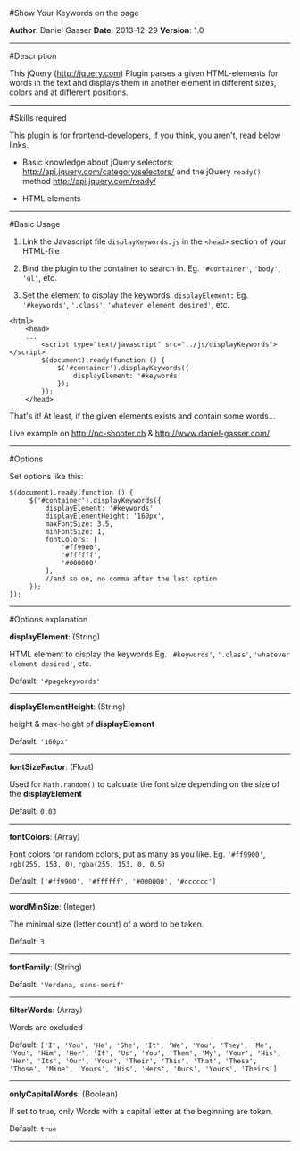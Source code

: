 #Show Your Keywords on the page

**Author**:   Daniel Gasser
**Date**:     2013-12-29
**Version**:  1.0
******************************

#Description

This jQuery (<http://jquery.com>) Plugin parses a given HTML-elements for words in the text
and displays them in another element in different sizes, colors and at different positions.
******************************

#Skills required


This plugin is for frontend-developers, if you think, you aren't, read below links.

- Basic knowledge about jQuery selectors: <http://api.jquery.com/category/selectors/>
  and the jQuery ```ready()``` method <http://api.jquery.com/ready/>
  
- HTML elements
******************************

#Basic Usage

1. Link the Javascript file ```displayKeywords.js``` in the ```<head>``` section of your HTML-file

2. Bind the plugin to the container to search in.
   Eg. ```'#container'```, ```'body'```, ```'ul'```, etc.

3. Set the element to display the keywords.
   ```displayElement:```
   Eg. ```'#keywords'```, ```'.class'```, ```'whatever element desired'```, etc.
```
<html>
    <head>
    ...
        <script type="text/javascript" src="../js/displayKeywords"></script>
        $(document).ready(function () {
            $('#container').displayKeywords({
                displayElement: '#keywords'
            });
        });
    </head>
```
That's it! At least, if the given elements exists and contain some words...

Live example on <http://pc-shooter.ch>
& <http://www.daniel-gasser.com/>
******************************

#Options

Set options like this:
```
$(document).ready(function () {
     $('#container').displayKeywords({
         displayElement: '#keywords'
         displayElementHeight: '160px',
         maxFontSize: 3.5,
         minFontSize: 1,
         fontColors: [
             '#ff9900',
             '#ffffff',
             '#000000'
         ],
         //and so on, no comma after the last option
     });
});
```

******************************

#Options explanation

**displayElement**: (String)

HTML element to display the keywords
Eg. ```'#keywords'```, ```'.class'```, ```'whatever element desired'```, etc.

Default: ```'#pagekeywords'```
******************************

**displayElementHeight**: (String)

height & max-height of **displayElement**

Default: ```'160px'```
******************************

**fontSizeFactor**: (Float)

Used for ```Math.random()``` to calcuate the font size depending on the size of the **displayElement**

Default: ```0.03```
******************************

**fontColors**: (Array)

Font colors for random colors, put as many as you like. 
Eg. ```'#ff9900'```, ```rgb(255, 153, 0)```, ```rgba(255, 153, 0, 0.5)```
     
Default: ```['#ff9900',
             '#ffffff',
             '#000000',
             '#cccccc']```
******************************

**wordMinSize**: (Integer)

The minimal size (letter count) of a word to be taken.

Default: ```3```
******************************

**fontFamily**: (String)

Default: ```'Verdana, sans-serif'```
******************************

**filterWords**: (Array)
     
Words are excluded
     
Default: ```['I',
             'You',
             'He',
             'She',
             'It',
             'We',
             'You',
             'They',
             'Me',
             'You',
             'Him',
             'Her',
             'It',
             'Us',
             'You',
             'Them',
             'My',
             'Your',
             'His',
             'Her',
             'Its',
             'Our',
             'Your',
             'Their',
             'This',
             'That',
             'These',
             'Those',
             'Mine',
             'Yours',
             'His',
             'Hers',
             'Ours',
             'Yours',
             'Theirs']```
******************************

**onlyCapitalWords**: (Boolean)

If set to true, only Words with a capital letter at the beginning are token.

Default: ```true```
******************************
